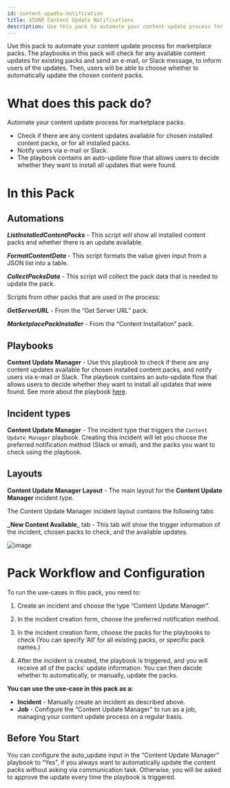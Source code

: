 ```yaml
---
id: content-upadte-notification
title: XSOAR Content Update Notifications
description: Use this pack to automate your content update process for marketplace packs.
---
```


Use this pack to automate your content update process for marketplace packs.
The playbooks in this pack will check for any available content updates for existing packs and send an e-mail, or Slack message, to inform users of the updates. Then, users will be able to choose whether to automatically update the chosen content packs.
 
# What does this pack do?
Automate your content update process for marketplace packs.

- Check if there are any content updates available for chosen installed content packs, or for all installed packs.
- Notify users via e-mail or Slack.
- The playbook contains an auto-update flow that allows users to decide whether they want to install all updates that were found.

# In this Pack

## Automations
**_ListInstalledContentPacks_** - This script will show all installed content packs and whether there is an update available.

**_FormatContentData_** - This script formats the value given input from a JSON list into a table.

**_CollectPacksData_** - This script will collect the pack data that is needed to update the pack.

Scripts from other packs that are used in the process:

**_GetServerURL_** - From the “Get Server URL” pack.

**_MarketplacePackInstaller_** - From the “Content Installation” pack.

## Playbooks
**Content Update Manager** - Use this playbook to check if there are any content updates available for chosen installed content packs, and notify users via e-mail or Slack. The playbook contains an auto-update flow that allows users to decide whether they want to install all updates that were found. See more about the playbook [here](https://xsoar.pan.dev/docs/reference/playbooks/content-update-manager).

## Incident types
**Content Update Manager** - The incident type that triggers the `Content Update Manager` playbook. Creating this incident will let you choose the preferred notification method (Slack or email), and the packs you want to check using the playbook.

## Layouts
**Content Update Manager Layout** - The main layout for the **Content Update Manager** incident type.

The Content Update Manager incident layout contains the following tabs:

**_New Content Available**_ tab - This tab will show the trigger information of the incident, chosen packs to check, and the available updates.

![image](https://user-images.githubusercontent.com/43776787/145987422-d080f2a8-52f9-4919-a2ab-11b70217d963.png)

# Pack Workflow and Configuration
To run the use-cases in this pack, you need to:

1) Create an incident and choose the type “Content Update Manager”.

2) In the incident creation form, choose the preferred notification method.
 
3) In the incident creation form, choose the packs for the playbooks to check (You can specify ‘All’ for all existing packs, or specific pack names.)

4) After the incident is created, the playbook is triggered, and you will receive all of the packs’ update information.
You can then decide whether to automatically, or manually, update the packs.

**You can use the use-case in this pack as a:**
- **Incident** - Manually create an incident as described above.
- **Job** - Configure the “Content Update Manager” to run as a job, managing your content update process on a regular basis.

## Before You Start

You can configure the auto_update input in the “Content Update Manager” playbook to “Yes”, if you always want to automatically update the content packs without asking via communication task. Otherwise, you will be asked to approve the update every time the playbook is triggered.

